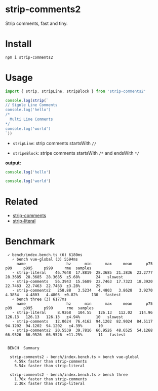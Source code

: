 # strip-comments2

Strip comments, fast and tiny.

# Install

```bash
npm i strip-comments2
```

# Usage

```js
import { strip, stripLine, stripBlock } from 'strip-comments2'

console.log(strip(`
// Signle Line Comments
console.log('hello')
/*
  Multi Line Comments
*/
console.log('world')
`))


```

- `stripLine`: strip comments startsWith `//`

- `stripeBlock`: stripe comments startsWith `/*` and endsWith `*/`


**output:**

```js
console.log('hello')

console.log('world')
```

# Related

- [strip-comments](https://github.com/jonschlinkert/strip-comments)
- [strip-literal](https://github.com/antfu/strip-literal)

# Benchmark

```
 ✓ bench/index.bench.ts (6) 6180ms
   ✓ bench vue-global (3) 5594ms
     name                  hz      min      max     mean      p75      p99     p995     p999     rme  samples
   · strip-literal    46.7648  17.8819  28.3685  21.3836  23.2777  28.3685  28.3685  28.3685  ±5.68%       24   slowest
   · strip-comments   56.3943  15.5689  22.7463  17.7323  18.3920  22.7463  22.7463  22.7463  ±3.28%       29
   · strip-comments2   258.88   3.5234   4.4803   3.8628   3.9270   4.3854   4.4803   4.4803  ±0.82%      130   fastest
   ✓ bench three (3) 6177ms
     name                  hz      min      max     mean      p75      p99     p995     p999      rme  samples
   · strip-literal     8.9268   104.55   126.13   112.02   114.96   126.13   126.13   126.13   ±4.94%       10   slowest
   · strip-comments   12.0624  76.4162  94.1202  82.9024  84.5117  94.1202  94.1202  94.1202   ±4.39%       10
   · strip-comments2  20.5539  39.7816  66.9526  48.6525  54.1268  66.9526  66.9526  66.9526  ±11.25%       11   fastest


 BENCH  Summary

  strip-comments2 - bench/index.bench.ts > bench vue-global
    4.59x faster than strip-comments
    5.54x faster than strip-literal

  strip-comments2 - bench/index.bench.ts > bench three
    1.70x faster than strip-comments
    2.30x faster than strip-literal
```
